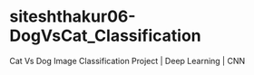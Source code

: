 # siteshthakur06-DogVsCat_Classification
Cat Vs Dog Image Classification Project | Deep Learning | CNN 
